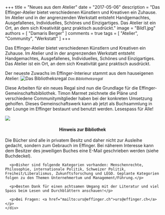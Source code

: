 +++
title = "Neues aus dem Atelier"
date = "2017-05-06"
description = "Das Effinger-Atelier bietet verschiedenen Künstlern und Kreativen ein Zuhause. Im Atelier und in der angrenzenden Werkstatt entsteht Handgemachtes, Ausgefallenes, Individuelles, Schönes und Einzigartiges. Das Atelier ist ein Ort, an dem sich Kreativität ganz praktisch ausdrückt."
image = "Bild1.jpg"
authors = [ "Damaris Berger" ]
comments = true
tags = [ "Atelier", "Community", "Werkstatt" ]
+++

<div class="lead">
  Das Effinger-Atelier bietet verschiedenen Künstlern und Kreativen ein Zuhause. Im Atelier und in der angrenzenden Werkstatt entsteht Handgemachtes, Ausgefallenes, Individuelles, Schönes und Einzigartiges. Das Atelier ist ein Ort, an dem sich Kreativität ganz praktisch ausdrückt.
</div>

Der neueste Zuwachs im Effinger-Interieur stammt aus dem hauseigenen Atelier:
![Das Bibliotheksregal](Bild1.jpg)
<small>*Das Bibliotheksregal*</small>

Diese Arbeiten für ein neues Regal sind nun die Grundlage für die Effinger-Gemeinschaftsbibliothek. Timon Marmet zeichnete die Pläne und verschiedene Communitymitglieder haben bei der konkreten Umsetzung geholfen. Dieses Gemeinschaftswerk kann ab jetzt als Buchsammlung in der Lounge im Effinger bestaunt und benutzt werden. Lesespass für Alle!

<div class="row">
  <div class="col-md-6 mb-30">
    <img class="img-responsive" src="Bild2.jpg">
  </div>
  <div class="col-md-6">
    <div class="contact-item" style="text-align:left;">
      <h4 style="text-align:center;">Hinweis zur Bibliothek</h4><div class="wave-spacer"></div>
      <p>Die Bücher sind alle in privatem Besitz und daher nicht zur Ausleihe gedacht, sondern zum Gebrauch im Effinger. Bei näherem Interesse kann dem Besitzer des jeweiligen Buches eine E-Mail geschrieben werden (siehe Buchdeckel).</p>

      <p>Bisher sind folgende Kategorien vorhanden: Menschenrechte, Philosophie, internationale Politik, Schweizer Politik, Freiheit/Liberalismus, Zukunftsforschung und LEGO. Geplante Kategorien folgen zu den Themen Unternehmertum und Management/Führung.</p>

      <p>Besten Dank für einen achtsamen Umgang mit der Literatur und viel Spass beim Lesen und Durchblättern anschauen!</p>

      <p>Bei Fragen: <a href="mailto:urs@effinger.ch">urs@effinger.ch</a></p>
    </div>
  </div>
</div>
